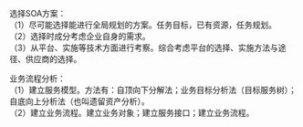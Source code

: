 选择SOA方案：  
（1）尽可能选择能进行全局规划的方案。任务目标，已有资源，任务规划。  
（2）选择时成分考虑企业自身的需求。  
（3）从平台、实施等技术方面进行考察。综合考虑平台的选择、实施方法与途径、供应商的选择。  


业务流程分析：    
（1）建立服务模型。方法有：自顶向下分解法；业务目标分析法（目标服务树）；自底向上分析法（也叫遗留资产分析）。  
（2）建立业务流程。建立业务对象；建立服务接口；建立业务流程。  


